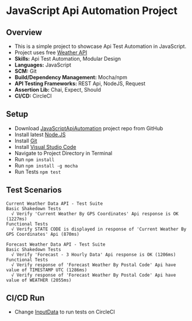 # JavaScript Api Automation Project

## Overview
* This is a simple project to showcase Api Test Automation in JavaScript.
* Project uses free [Weather API](https://www.weatherbit.io/api/swaggerui/weather-api-v2#/)
* **Skills:** Api Test Automation, Modular Design
* **Languages:** JavaScript
* **SCM:** Git
* **Build/Dependency Management:** Mocha/npm
* **API Testing Frameworks:** REST Api, NodeJS, Request
* **Assertion Lib:** Chai, Expect, Should
* **CI/CD:** CircleCI

## Setup
- Download [JavaScriptApiAutomation](https://github.com/irfanalinoor/JavaScriptApiAutomation) project repo from GitHub
- Install latest [Node.JS](https://nodejs.org/en/download/)
- Install [Git](https://git-scm.com/downloads)
- Install [Visual Studio Code](https://code.visualstudio.com/download)
- Navigate to Project Directory in Terminal
- Run `npm install`
- Run `npm install -g mocha`
- Run Tests `npm test`

## Test Scenarios

    Current Weather Data API - Test Suite
    Basic Shakedown Tests
      √ Verify 'Current Weather By GPS Coordinates' Api response is OK (1227ms)
    Functional Tests
      √ Verify STATE CODE is displayed in response of 'Current Weather By GPS Coordinates' Api (870ms)   

    Forecast Weather Data API - Test Suite
    Basic Shakedown Tests
      √ Verify 'Forecast - 3 Hourly Data' Api response is OK (1206ms)
    Functional Tests
      √ Verify response of 'Forecast Weather By Postal Code' Api have value of TIMESTAMP UTC (1286ms)
      √ Verify response of 'Forecast Weather By Postal Code' Api have value of WEATHER (2055ms)

## CI/CD Run
- Change [InputData](https://github.com/irfanalinoor/JavaScriptApiAutomation/blob/master/resource/datafile/InputData.json) to run tests on CircleCI
